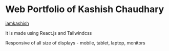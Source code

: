 # Web Portfolio of Kashish Chaudhary

[iamkashish](https://iamkashish.vercel.app/)


It is made using React.js and Tailwindcss 

Responsive of all size of displays - mobile, tablet, laptop, monitors

